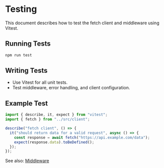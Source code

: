 # Testing

This document describes how to test the fetch client and middleware using Vitest.

## Running Tests

```bash
npm run test
```

## Writing Tests

- Use Vitest for all unit tests.
- Test middleware, error handling, and client configuration.

## Example Test

```ts
import { describe, it, expect } from "vitest";
import { fetch } from "../src/client";

describe("fetch client", () => {
  it("should return data for a valid request", async () => {
    const response = await fetch("https://api.example.com/data");
    expect(response.data).toBeDefined();
  });
});
```

See also: [Middleware](./middleware.md)
